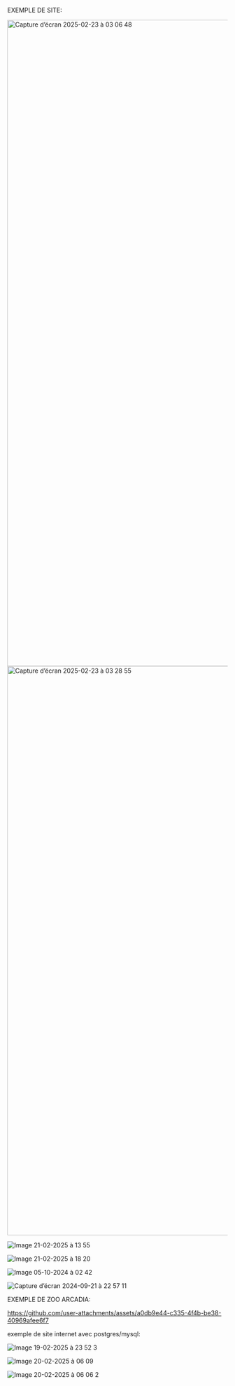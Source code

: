 EXEMPLE DE SITE:

<img width="1477" alt="Capture d’écran 2025-02-23 à 03 06 48" src="https://github.com/user-attachments/assets/edfecf23-28b0-4ffe-bcf4-ac56ba52ff7f" />


<img width="1301" alt="Capture d’écran 2025-02-23 à 03 28 55" src="https://github.com/user-attachments/assets/6552d794-cbef-44ea-b39a-d1e2dd273e70" />



![Image 21-02-2025 à 13 55](https://github.com/user-attachments/assets/8fe3cd13-020c-415a-9373-5b5166d1d114)


![Image 21-02-2025 à 18 20](https://github.com/user-attachments/assets/0d30fb9a-2271-41c7-ba53-d2bbc50ed9d7)


![Image 05-10-2024 à 02 42](https://github.com/user-attachments/assets/538d4c99-9220-4692-930b-771c6f0a4258)



![Capture d’écran 2024-09-21 à 22 57 11](https://github.com/user-attachments/assets/d77c3daa-6493-4c47-bce2-bffae367e001)





EXEMPLE DE  ZOO ARCADIA:




https://github.com/user-attachments/assets/a0db9e44-c335-4f4b-be38-40969afee6f7



exemple de site internet avec postgres/mysql:


![Image 19-02-2025 à 23 52 3](https://github.com/user-attachments/assets/5de1b048-4e09-41ef-9811-71f361c228bf)

![Image 20-02-2025 à 06 09](https://github.com/user-attachments/assets/0c3a0ca2-7af0-44a8-8a07-605256253e86)

![Image 20-02-2025 à 06 06 2](https://github.com/user-attachments/assets/fe0c6ee1-1657-49f7-bb7c-332da3405fe9)
